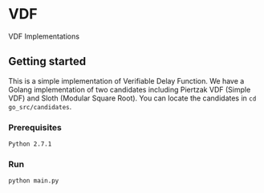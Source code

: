 # VDF
VDF Implementations

## Getting started
This is a simple implementation of Verifiable Delay Function. We have a Golang implementation of 
two candidates including Piertzak VDF (Simple VDF) and Sloth (Modular Square Root). You can locate the candidates in
``
cd go_src/candidates
``.
### Prerequisites

```
Python 2.7.1
```
### Run
```
python main.py
```